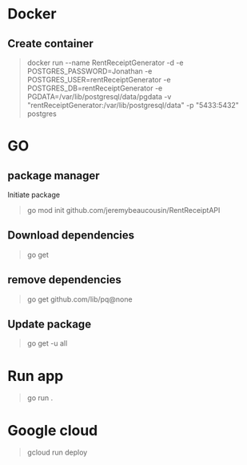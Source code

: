 # Docker
## Create container 
> docker run --name RentReceiptGenerator -d -e POSTGRES_PASSWORD=Jonathan -e POSTGRES_USER=rentReceiptGenerator -e POSTGRES_DB=rentReceiptGenerator -e PGDATA=/var/lib/postgresql/data/pgdata -v "rentReceiptGenerator:/var/lib/postgresql/data" -p "5433:5432" postgres

# GO 
## package manager
Initiate package
> go mod init github.com/jeremybeaucousin/RentReceiptAPI

## Download dependencies
> go get

## remove dependencies
> go get github.com/lib/pq@none

## Update package
> go get -u all

# Run app
> go run .

# Google cloud
> gcloud run deploy